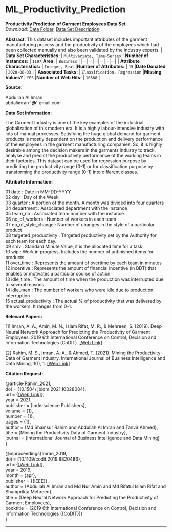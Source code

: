 # ML_Productivity_Prediction

**Productivity Prediction of Garment Employees Data Set**  
_Download_: [Data Folder](https://archive.ics.uci.edu/ml/machine-learning-databases/00597/), [Data Set Description](https://archive.ics.uci.edu/ml/datasets/Productivity+Prediction+of+Garment+Employees#)

**Abstract**: This dataset includes important attributes of the garment manufacturing process and the productivity of the employees which had been collected manually and also been validated by the industry experts.
| **Data Set Characteristics:** | `Multivariate, Time-Series` | **Number of Instances:** | `1197`|**Area:** | `Business` |
|--|--|--|--|--|--|
| **Attribute Characteristics:** | `Integer, Real` |**Number of Attributes:** | `15` |**Date Donated** | `2020-08-03` |
| **Associated Tasks:**  | `Classification, Regression` |**Missing Values?** | `YES` |**Number of Web Hits:** | `10368` |

  

**Source:**

Abdullah Al Imran  
abdalimran **'@'** gmail.com

  

**Data Set Information:**

The Garment Industry is one of the key examples of the industrial globalization of this modern era. It is a highly labour-intensive industry with lots of manual processes. Satisfying the huge global demand for garment products is mostly dependent on the production and delivery performance of the employees in the garment manufacturing companies. So, it is highly desirable among the decision makers in the garments industry to track, analyse and predict the productivity performance of the working teams in their factories. This dataset can be used for regression purpose by predicting the productivity range (0-1) or for classification purpose by transforming the productivity range (0-1) into different classes.

  

**Attribute Information:**

01 date : Date in MM-DD-YYYY  
02 day : Day of the Week  
03 quarter : A portion of the month. A month was divided into four quarters  
04 department : Associated department with the instance  
05 team\_no : Associated team number with the instance  
06 no\_of\_workers : Number of workers in each team  
07 no\_of\_style\_change : Number of changes in the style of a particular product  
08 targeted\_productivity : Targeted productivity set by the Authority for each team for each day.  
09 smv : Standard Minute Value, it is the allocated time for a task  
10 wip : Work in progress. Includes the number of unfinished items for products  
11 over\_time : Represents the amount of overtime by each team in minutes  
12 incentive : Represents the amount of financial incentive (in BDT) that enables or motivates a particular course of action.  
13 idle\_time : The amount of time when the production was interrupted due to several reasons  
14 idle\_men : The number of workers who were idle due to production interruption  
15 actual\_productivity : The actual % of productivity that was delivered by the workers. It ranges from 0-1.  

  

**Relevant Papers:**

\[1\] Imran, A. A., Amin, M. N., Islam Rifat, M. R., & Mehreen, S. (2019). Deep Neural Network Approach for Predicting the Productivity of Garment Employees. 2019 6th International Conference on Control, Decision and Information Technologies (CoDIT). [\[Web Link\]](doi:10.1109/codit.2019.8820486)  
  
\[2\] Rahim, M. S., Imran, A. A., & Ahmed, T. (2021). Mining the Productivity Data of Garment Industry. International Journal of Business Intelligence and Data Mining, 1(1), 1. [\[Web Link\]](doi:10.1504/ijbidm.2021.10028084)

  
  

**Citation Request:**

@article{Rahim\_2021,  
doi = {10.1504/ijbidm.2021.10028084},  
url = {[\[Web Link\]](https://doi.org/10.1504%2Fijbidm.2021.10028084)},  
year = 2021,  
publisher = {Inderscience Publishers},  
volume = {1},  
number = {1},  
pages = {1},  
author = {Md Shamsur Rahim and Abdullah Al Imran and Tanvir Ahmed},  
title = {Mining the Productivity Data of Garment Industry},  
journal = {International Journal of Business Intelligence and Data Mining}  
}  
  
  
@inproceedings{Imran\_2019,  
doi = {10.1109/codit.2019.8820486},  
url = {[\[Web Link\]](https://doi.org/10.1109%2Fcodit.2019.8820486)},  
year = 2019,  
month = {apr},  
publisher = {{IEEE}},  
author = {Abdullah Al Imran and Md Nur Amin and Md Rifatul Islam Rifat and Shamprikta Mehreen},  
title = {Deep Neural Network Approach for Predicting the Productivity of Garment Employees},  
booktitle = {2019 6th International Conference on Control, Decision and Information Technologies ({CoDIT})}  
}

* * *
